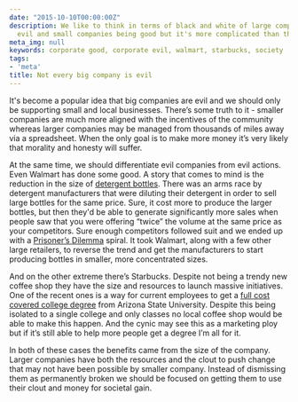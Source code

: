 ```yaml
---
date: "2015-10-10T00:00:00Z"
description: We like to think in terms of black and white of large companies being
  evil and small companies being good but it's more complicated than that.
meta_img: null
keywords: corporate good, corporate evil, walmart, starbucks, society
tags:
- 'meta'
title: Not every big company is evil
---
```


It's become a popular idea that big companies are evil and we should only be supporting small and local businesses. There’s some truth to it - smaller companies are much more aligned with the incentives of the community whereas larger companies may be managed from thousands of miles away via a spreadsheet. When the only goal is to make more money it’s very likely that morality and honesty will suffer.

At the same time, we should differentiate evil companies from evil actions. Even Walmart has done some good. A story that comes to mind is the reduction in the size of <a href="http://www.wsj.com/articles/SB117970493855109027" target="_blank">detergent bottles</a>. There was an arms race by detergent manufacturers that were diluting their detergent in order to sell large bottles for the same price. Sure, it cost more to produce the larger bottles, but then they'd be able to generate significantly more sales when people saw that you were offering “twice” the volume at the same price as your competitors. Sure enough competitors followed suit and we ended up with a <a href="https://en.wikipedia.org/wiki/Prisoner%27s_dilemma" target="_blank">Prisoner’s Dilemma</a> spiral. It took Walmart, along with a few other large retailers, to reverse the trend and get the manufacturers to start producing bottles in smaller, more concentrated sizes.

And on the other extreme there’s Starbucks. Despite not being a trendy new coffee shop they have the size and resources to launch massive initiatives. One of the recent ones is a way for current employees to get a <a href="http://www.starbucks.com/careers/college-plan" target="_blank">full cost covered college degree</a> from Arizona State University. Despite this being isolated to a single college and only classes no local coffee shop would be able to make this happen. And the cynic may see this as a marketing ploy but if it’s still able to help more people get a degree I’m all for it.

In both of these cases the benefits came from the size of the company. Larger companies have both the resources and the clout to push change that may not have been possible by smaller company. Instead of dismissing them as permanently broken we should be focused on getting them to use their clout and money for societal gain.
